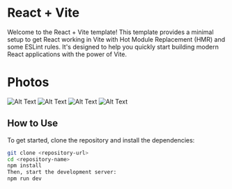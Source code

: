 # React + Vite

Welcome to the React + Vite template! This template provides a minimal setup to get React working in Vite with Hot Module Replacement (HMR) and some ESLint rules. It's designed to help you quickly start building modern React applications with the power of Vite.

# Photos

![Alt Text](https://portfoliosa417.blob.core.windows.net/voltagephotos/loginEcommerce.png)
![Alt Text](https://portfoliosa417.blob.core.windows.net/voltagephotos/mainEcommerce.png)
![Alt Text](https://portfoliosa417.blob.core.windows.net/voltagephotos/aboutecommerce.png)
![Alt Text](https://portfoliosa417.blob.core.windows.net/voltagephotos/basketecommerce.png)




## How to Use

To get started, clone the repository and install the dependencies:

```bash
git clone <repository-url>
cd <repository-name>
npm install
Then, start the development server:
npm run dev
